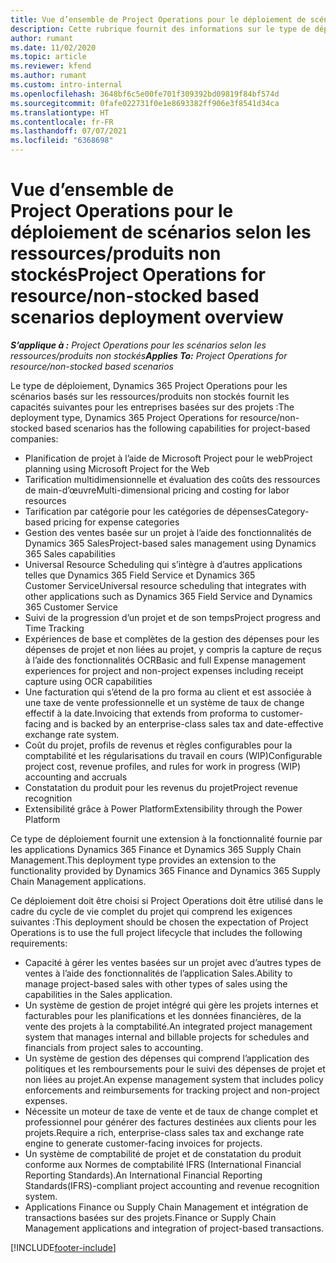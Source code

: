 ```yaml
---
title: Vue d’ensemble de Project Operations pour le déploiement de scénarios selon les ressources/produits non stockés
description: Cette rubrique fournit des informations sur le type de déploiement de Project Operations pour les scénarios basés sur les ressources/produits non stockés.
author: rumant
ms.date: 11/02/2020
ms.topic: article
ms.reviewer: kfend
ms.author: rumant
ms.custom: intro-internal
ms.openlocfilehash: 3648bf6c5e00fe701f309392bd09819f84bf574d
ms.sourcegitcommit: 0fafe022731f0e1e8693382ff906e3f8541d34ca
ms.translationtype: HT
ms.contentlocale: fr-FR
ms.lasthandoff: 07/07/2021
ms.locfileid: "6368698"
---
```

# <a name="project-operations-for-resourcenon-stocked-based-scenarios-deployment-overview"></a><span data-ttu-id="4878b-103">Vue d’ensemble de Project Operations pour le déploiement de scénarios selon les ressources/produits non stockés</span><span class="sxs-lookup"><span data-stu-id="4878b-103">Project Operations for resource/non-stocked based scenarios deployment overview</span></span>

<span data-ttu-id="4878b-104">_**S’applique à :** Project Operations pour les scénarios selon les ressources/produits non stockés_</span><span class="sxs-lookup"><span data-stu-id="4878b-104">_**Applies To:** Project Operations for resource/non-stocked based scenarios_</span></span>

<span data-ttu-id="4878b-105">Le type de déploiement, Dynamics 365 Project Operations pour les scénarios basés sur les ressources/produits non stockés fournit les capacités suivantes pour les entreprises basées sur des projets :</span><span class="sxs-lookup"><span data-stu-id="4878b-105">The deployment type, Dynamics 365 Project Operations for resource/non-stocked based scenarios has the following capabilities for project-based companies:</span></span>

- <span data-ttu-id="4878b-106">Planification de projet à l’aide de Microsoft Project pour le web</span><span class="sxs-lookup"><span data-stu-id="4878b-106">Project planning using Microsoft Project for the Web</span></span>
- <span data-ttu-id="4878b-107">Tarification multidimensionnelle et évaluation des coûts des ressources de main-d’œuvre</span><span class="sxs-lookup"><span data-stu-id="4878b-107">Multi-dimensional pricing and costing for labor resources</span></span>
- <span data-ttu-id="4878b-108">Tarification par catégorie pour les catégories de dépenses</span><span class="sxs-lookup"><span data-stu-id="4878b-108">Category-based pricing for expense categories</span></span>
- <span data-ttu-id="4878b-109">Gestion des ventes basée sur un projet à l’aide des fonctionnalités de Dynamics 365 Sales</span><span class="sxs-lookup"><span data-stu-id="4878b-109">Project-based sales management using Dynamics 365 Sales capabilities</span></span>
- <span data-ttu-id="4878b-110">Universal Resource Scheduling qui s’intègre à d’autres applications telles que Dynamics 365 Field Service et Dynamics 365 Customer Service</span><span class="sxs-lookup"><span data-stu-id="4878b-110">Universal resource scheduling that integrates with other applications such as Dynamics 365 Field Service and Dynamics 365 Customer Service</span></span>
- <span data-ttu-id="4878b-111">Suivi de la progression d’un projet et de son temps</span><span class="sxs-lookup"><span data-stu-id="4878b-111">Project progress and Time Tracking</span></span>
- <span data-ttu-id="4878b-112">Expériences de base et complètes de la gestion des dépenses pour les dépenses de projet et non liées au projet, y compris la capture de reçus à l’aide des fonctionnalités OCR</span><span class="sxs-lookup"><span data-stu-id="4878b-112">Basic and full Expense management experiences for project and non-project expenses including receipt capture using OCR capabilities</span></span>
- <span data-ttu-id="4878b-113">Une facturation qui s’étend de la pro forma au client et est associée à une taxe de vente professionnelle et un système de taux de change effectif à la date.</span><span class="sxs-lookup"><span data-stu-id="4878b-113">Invoicing that extends from proforma to customer-facing and is backed by an enterprise-class sales tax and date-effective exchange rate system.</span></span>
- <span data-ttu-id="4878b-114">Coût du projet, profils de revenus et règles configurables pour la comptabilité et les régularisations du travail en cours (WIP)</span><span class="sxs-lookup"><span data-stu-id="4878b-114">Configurable project cost, revenue profiles, and rules for work in progress (WIP) accounting and accruals</span></span>
- <span data-ttu-id="4878b-115">Constatation du produit pour les revenus du projet</span><span class="sxs-lookup"><span data-stu-id="4878b-115">Project revenue recognition</span></span>
- <span data-ttu-id="4878b-116">Extensibilité grâce à Power Platform</span><span class="sxs-lookup"><span data-stu-id="4878b-116">Extensibility through the Power Platform</span></span>

<span data-ttu-id="4878b-117">Ce type de déploiement fournit une extension à la fonctionnalité fournie par les applications Dynamics 365 Finance et Dynamics 365 Supply Chain Management.</span><span class="sxs-lookup"><span data-stu-id="4878b-117">This deployment type provides an extension to the functionality provided by Dynamics 365 Finance and Dynamics 365 Supply Chain Management applications.</span></span>

<span data-ttu-id="4878b-118">Ce déploiement doit être choisi si Project Operations doit être utilisé dans le cadre du cycle de vie complet du projet qui comprend les exigences suivantes :</span><span class="sxs-lookup"><span data-stu-id="4878b-118">This deployment should be chosen the expectation of Project Operations is to use the full project lifecycle that includes the following requirements:</span></span>

- <span data-ttu-id="4878b-119">Capacité à gérer les ventes basées sur un projet avec d’autres types de ventes à l’aide des fonctionnalités de l’application Sales.</span><span class="sxs-lookup"><span data-stu-id="4878b-119">Ability to manage project-based sales with other types of sales using the capabilities in the Sales application.</span></span>
- <span data-ttu-id="4878b-120">Un système de gestion de projet intégré qui gère les projets internes et facturables pour les planifications et les données financières, de la vente des projets à la comptabilité.</span><span class="sxs-lookup"><span data-stu-id="4878b-120">An integrated project management system that manages internal and billable projects for schedules and financials from project sales to accounting.</span></span>
- <span data-ttu-id="4878b-121">Un système de gestion des dépenses qui comprend l’application des politiques et les remboursements pour le suivi des dépenses de projet et non liées au projet.</span><span class="sxs-lookup"><span data-stu-id="4878b-121">An expense management system that includes policy enforcements and reimbursements for tracking project and non-project expenses.</span></span>
- <span data-ttu-id="4878b-122">Nécessite un moteur de taxe de vente et de taux de change complet et professionnel pour générer des factures destinées aux clients pour les projets.</span><span class="sxs-lookup"><span data-stu-id="4878b-122">Require a rich, enterprise-class sales tax and exchange rate engine to generate customer-facing invoices for projects.</span></span>
- <span data-ttu-id="4878b-123">Un système de comptabilité de projet et de constatation du produit conforme aux Normes de comptabilité IFRS (International Financial Reporting Standards).</span><span class="sxs-lookup"><span data-stu-id="4878b-123">An International Financial Reporting Standards(IFRS)-compliant project accounting and revenue recognition system.</span></span>
- <span data-ttu-id="4878b-124">Applications Finance ou Supply Chain Management et intégration de transactions basées sur des projets.</span><span class="sxs-lookup"><span data-stu-id="4878b-124">Finance or Supply Chain Management applications and integration of project-based transactions.</span></span>


[!INCLUDE[footer-include](../includes/footer-banner.md)]